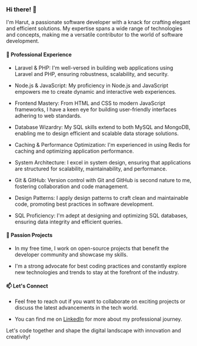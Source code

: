 ### Hi there! 👋

I'm Harut, a passionate software developer with a knack for crafting elegant and efficient solutions. My expertise spans a wide range of technologies and concepts, making me a versatile contributor to the world of software development.

#### 💼 Professional Experience
- Laravel & PHP: I'm well-versed in building web applications using Laravel and PHP, ensuring robustness, scalability, and security.

- Node.js & JavaScript: My proficiency in Node.js and JavaScript empowers me to create dynamic and interactive web experiences.

- Frontend Mastery: From HTML and CSS to modern JavaScript frameworks, I have a keen eye for building user-friendly interfaces adhering to web standards.

- Database Wizardry: My SQL skills extend to both MySQL and MongoDB, enabling me to design efficient and scalable data storage solutions.

- Caching & Performance Optimization: I'm experienced in using Redis for caching and optimizing application performance.

- System Architecture: I excel in system design, ensuring that applications are structured for scalability, maintainability, and performance.

- Git & GitHub: Version control with Git and GitHub is second nature to me, fostering collaboration and code management.

- Design Patterns: I apply design patterns to craft clean and maintainable code, promoting best practices in software development.

- SQL Proficiency: I'm adept at designing and optimizing SQL databases, ensuring data integrity and efficient queries.

#### 🚀 Passion Projects
- In my free time, I work on open-source projects that benefit the developer community and showcase my skills.

- I'm a strong advocate for best coding practices and constantly explore new technologies and trends to stay at the forefront of the industry.

#### 📫 Let's Connect
- Feel free to reach out if you want to collaborate on exciting projects or discuss the latest advancements in the tech world.

- You can find me on [LinkedIn]([https://www.linkedin.com/in/harut-hovakimyan-0b07a021b/]) for more about my professional journey.

Let's code together and shape the digital landscape with innovation and creativity!
